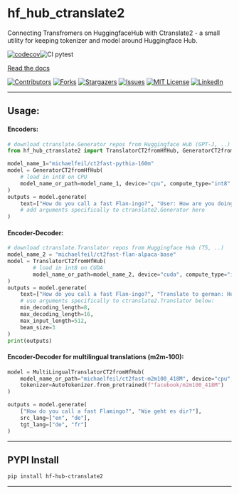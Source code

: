 hf_hub_ctranslate2
==============================

Connecting Transfromers on HuggingfaceHub with Ctranslate2 - a small utility for keeping tokenizer and model around Huggingface Hub.

[![codecov](https://codecov.io/gh/michaelfeil/hf-hub-ctranslate2/branch/main/graph/badge.svg?token=U9VIEFEELS)](https://codecov.io/gh/michaelfeil/hf-hub-ctranslate2)![CI pytest](https://github.com/michaelfeil/hf-hub-ctranslate2/actions/workflows/test_release.yml/badge.svg)

[Read the docs](https://michaelfeil.github.io/hf-hub-ctranslate2/)

<!-- PROJECT SHIELDS -->
[![Contributors][contributors-shield]][contributors-url]
[![Forks][forks-shield]][forks-url]
[![Stargazers][stars-shield]][stars-url]
[![Issues][issues-shield]][issues-url]
[![MIT License][license-shield]][license-url]
[![LinkedIn][linkedin-shield]][linkedin-url]

--------
## Usage:
#### Encoders:
```python
# download ctranslate.Generator repos from Huggingface Hub (GPT-J, ..)
from hf_hub_ctranslate2 import TranslatorCT2fromHfHub, GeneratorCT2fromHfHub

model_name_1="michaelfeil/ct2fast-pythia-160m"
model = GeneratorCT2fromHfHub(
    # load in int8 on CPU
    model_name_or_path=model_name_1, device="cpu", compute_type="int8"
)
outputs = model.generate(
    text=["How do you call a fast Flan-ingo?", "User: How are you doing?"]
    # add arguments specifically to ctranslate2.Generator here
)
```
#### Encoder-Decoder:
```python
# download ctranslate.Translator repos from Huggingface Hub (T5, ..)
model_name_2 = "michaelfeil/ct2fast-flan-alpaca-base"
model = TranslatorCT2fromHfHub(
        # load in int8 on CUDA
        model_name_or_path=model_name_2, device="cuda", compute_type="int8_float16"
)
outputs = model.generate(
    text=["How do you call a fast Flan-ingo?", "Translate to german: How are you doing?"],
    # use arguments specifically to ctranslate2.Translator below:
    min_decoding_length=8,
    max_decoding_length=16,
    max_input_length=512,
    beam_size=3
)
print(outputs)
```
#### Encoder-Decoder for multilingual translations (m2m-100):
```python
model = MultiLingualTranslatorCT2fromHfHub(
    model_name_or_path="michaelfeil/ct2fast-m2m100_418M", device="cpu", compute_type="int8",
    tokenizer=AutoTokenizer.from_pretrained(f"facebook/m2m100_418M")
)

outputs = model.generate(
    ["How do you call a fast Flamingo?", "Wie geht es dir?"],
    src_lang=["en", "de"],
    tgt_lang=["de", "fr"]
)
```

--------
## PYPI Install
```bash
pip install hf-hub-ctranslate2
```
--------



<!-- MARKDOWN LINKS & IMAGES -->
<!-- https://www.markdownguide.org/basic-syntax/#reference-style-links -->
[contributors-shield]: https://img.shields.io/github/contributors/michaelfeil/hf-hub-ctranslate2.svg?style=for-the-badge
[contributors-url]: https://github.com/michaelfeil/hf-hub-ctranslate2/graphs/contributors
[forks-shield]: https://img.shields.io/github/forks/michaelfeil/hf-hub-ctranslate2.svg?style=for-the-badge
[forks-url]: https://github.com/michaelfeil/hf-hub-ctranslate2/network/members
[stars-shield]: https://img.shields.io/github/stars/michaelfeil/hf-hub-ctranslate2.svg?style=for-the-badge
[stars-url]: https://github.com/michaelfeil/hf-hub-ctranslate2/stargazers
[issues-shield]: https://img.shields.io/github/issues/michaelfeil/hf-hub-ctranslate2.svg?style=for-the-badge
[issues-url]: https://github.com/michaelfeil/hf-hub-ctranslate2/issues
[license-shield]: https://img.shields.io/github/license/michaelfeil/hf-hub-ctranslate2.svg?style=for-the-badge
[license-url]: https://github.com/michaelfeil/hf-hub-ctranslate2/blob/master/LICENSE.txt
[linkedin-shield]: https://img.shields.io/badge/-LinkedIn-black.svg?style=for-the-badge&logo=linkedin&colorB=555
[linkedin-url]: https://linkedin.com/in/michael-feil
